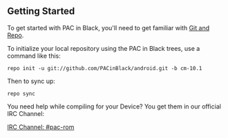 Getting Started
---------------

To get started with PAC in Black, you'll need to get
familiar with [Git and Repo](http://source.android.com/download/using-repo).

To initialize your local repository using the PAC in Black trees, use a command like this:

    repo init -u git://github.com/PACinBlack/android.git -b cm-10.1

Then to sync up:

    repo sync

You need help while compiling for your Device?
You get them in our official IRC Channel:

[IRC Channel: #pac-rom](http://webchat.freenode.net/?channels=pac-rom)
